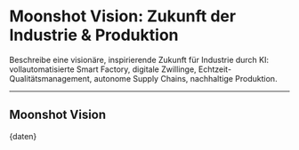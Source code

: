 # Moonshot Vision: Zukunft der Industrie & Produktion

Beschreibe eine visionäre, inspirierende Zukunft für Industrie durch KI: vollautomatisierte Smart Factory, digitale Zwillinge, Echtzeit-Qualitätsmanagement, autonome Supply Chains, nachhaltige Produktion.

---

## Moonshot Vision

{daten}